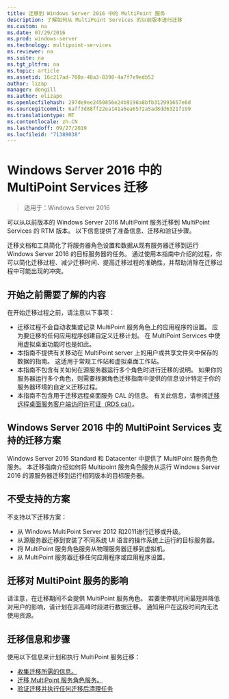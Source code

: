 ```yaml
---
title: 迁移到 Windows Server 2016 中的 MultiPoint 服务
description: 了解如何从 MultiPoint Services 的以前版本进行迁移
ms.custom: na
ms.date: 07/29/2016
ms.prod: windows-server
ms.technology: multipoint-services
ms.reviewer: na
ms.suite: na
ms.tgt_pltfrm: na
ms.topic: article
ms.assetid: 16c217ad-700a-48a3-8398-4a7f7e9edb52
author: lizap
manager: dongill
ms.author: elizapo
ms.openlocfilehash: 297de9ee2450856e24b9196a8bfb312991657e6d
ms.sourcegitcommit: 6aff3d88ff22ea141a6ea6572a5ad8dd6321f199
ms.translationtype: MT
ms.contentlocale: zh-CN
ms.lasthandoff: 09/27/2019
ms.locfileid: "71389038"
---
```

# <a name="multipoint-services-migration-in-windows-server-2016"></a>Windows Server 2016 中的 MultiPoint Services 迁移
>适用于：Windows Server 2016

可以从以前版本的 Windows Server 2016 MultiPoint 服务迁移到 MultiPoint Services 的 RTM 版本。 以下信息提供了准备信息、迁移和验证步骤。

迁移文档和工具简化了将服务器角色设置和数据从现有服务器迁移到运行 Windows Server 2016 的目标服务器的任务。 通过使用本指南中介绍的过程，你可以简化迁移过程、减少迁移时间、提高迁移过程的准确性，并帮助消除在迁移过程中可能出现的冲突。 

## <a name="what-to-know-before-you-begin"></a>开始之前需要了解的内容
在开始迁移过程之前，请注意以下事项：

- 迁移过程不会自动收集或记录 MultiPoint 服务角色上的应用程序的设置。 应为要迁移的任何应用程序创建自定义迁移计划。 在 MultiPoint Services 中使用虚拟桌面功能时也是如此。
- 本指南不提供有关移动在 MultiPoint server 上的用户或共享文件夹中保存的数据的指南。 这适用于常规工作站和虚拟桌面工作站。
- 本指南不包含有关如何在源服务器运行多个角色时进行迁移的说明。 如果你的服务器运行多个角色，则需要根据角色迁移指南中提供的信息设计特定于你的服务器环境的自定义迁移过程。
- 本指南不包含用于迁移远程桌面服务 CAL 的信息。 有关此信息，请参阅[迁移远程桌面服务客户端访问许可证（RDS cal）](https://technet.microsoft.com/library/dd851844.aspx)。

## <a name="supported-migration-scenarios-for-multipoint-services-in-windows-server-2016"></a>Windows Server 2016 中的 MultiPoint Services 支持的迁移方案
Windows Server 2016 Standard 和 Datacenter 中提供了 MultiPoint 服务角色服务。 本迁移指南介绍如何将 Multipoint 服务角色服务从运行 Windows Server 2016 的源服务器迁移到运行相同版本的目标服务器。

## <a name="scenarios-that-are-not-supported"></a>不受支持的方案

不支持以下迁移方案：

- 从 Windows MultiPoint Server 2012 和2011进行迁移或升级。
- 从源服务器迁移到安装了不同系统 UI 语言的操作系统上运行的目标服务器。
- 将 MultiPoint 服务角色服务从物理服务器迁移到虚拟机。
- 从 MultiPoint 服务器迁移任何应用程序或应用程序设置。

## <a name="the-impact-of-migration-on-multipoint-services"></a>迁移对 MultiPoint 服务的影响
请注意，在迁移期间不会提供 MultiPoint 服务角色。 若要使停机时间最短并降低对用户的影响，请计划在非高峰时段进行数据迁移。 通知用户在这段时间内无法使用资源。

## <a name="migration-information-and-steps"></a>迁移信息和步骤
使用以下信息来计划和执行 MultiPoint 服务迁移：

- [收集迁移所需的信息。](multipoint-services-migration-preparation.md)
- [迁移 MultiPoint 服务角色服务。](multipoint-services-migration-steps.md)
- [验证迁移并执行任何迁移后清理任务](multipoint-services-post-migration-steps.md)